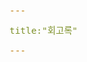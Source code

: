 ```yaml
---
title:"회고록"
---
```


<div id="postings"></div>

<script>
    function add_posting(url, image, title, des)
    {
        let main = document.getElementById('postings');

        let obj = document.createElement('a');
        obj.setAttribute('class', 'posting');
        let url_ = "https://giana-blog.netlify.app/" + url + "/";
        obj.setAttribute('href', url_);

        let div = document.createElement('div');
        let preimage = document.createElement('img');
        preimage.setAttribute('class', 'preimg');
        preimage.setAttribute('src', "https://giana-blog.netlify.app/assets/"+image);
        obj.appendChild(preimage);

        div.setAttribute('class', 'post-body');
        let h1 = document.createElement('h1');
        h1.setAttribute('class', "post-title");
        h1.innerText = title;
        div.appendChild(h1);

        let span = document.createElement('span');
        span.innerText = des;
        div.appendChild(span);
        obj.appendChild(div);
        main.appendChild(obj);
    }

    add_posting('if(kakao)dev2022-회고록' , 'kakaodev2022.webp', 'if(kakao)dev 2022 - 회고', 
    '2022년 대규모 서버 장애 이후 처음 열린 카카오 개발 컨퍼런스에 참여한 회고록을 작성했습니다. 카카오뱅크의 세션에 주목했습니다.');
    add_posting('Tech-Verse-2022-회고록' , 'tech-verse.png', 'Tech-Verse 2022 - 회고', 
    'Yahoo와 Line의 공동 컨퍼런스인 Tech-Verse를 보고 회고록을 작성했습니다. 블록체인과 Line Pay 위주로 정리했습니다.');
    add_posting('정보보호-동아리-연합-KUCIS-호남권역-대표-후기' , 'kucis.jpeg', '정보보호 동아리 연합 KUCIS - 호남권역 대표 후기', 
    '정보보호 동아리 연합 KUCIS의 호남 권역 대표가 끝나고 프로젝트의 홍보와 체계의 중요성에 대해 깊게 생각해보았습니다.');
</script>
    


<style>
    .post-body
    {
        display:grid;
        place-items: center normal;
        padding: 2vw 0vw;
    }
    .posting
    {
        display: flex;
        justify-content: flex-start;
        margin: 4.5vw 5vw;
    }
    .preimg
    {
        display: inline-block;
        width: 16vw;
        height: 16vw;
        border-radius: 10px;
        margin: 0em 0em;
        margin-right: 3vw;
        vertical-align: middle;
    }
    span
    {
        display: block;
        font-size: 1.5vw;
    }
    h1
    {
        font-size: 2.5vw;
        margin-top:0em;
    }
</style>